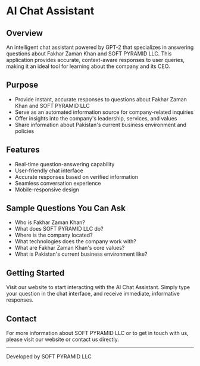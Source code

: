 # AI Chat Assistant

## Overview
An intelligent chat assistant powered by GPT-2 that specializes in answering questions about Fakhar Zaman Khan and SOFT PYRAMID LLC. This application provides accurate, context-aware responses to user queries, making it an ideal tool for learning about the company and its CEO.

## Purpose
- Provide instant, accurate responses to questions about Fakhar Zaman Khan and SOFT PYRAMID LLC
- Serve as an automated information source for company-related inquiries
- Offer insights into the company's leadership, services, and values
- Share information about Pakistan's current business environment and policies

## Features
- Real-time question-answering capability
- User-friendly chat interface
- Accurate responses based on verified information
- Seamless conversation experience
- Mobile-responsive design

## Sample Questions You Can Ask
- Who is Fakhar Zaman Khan?
- What does SOFT PYRAMID LLC do?
- Where is the company located?
- What technologies does the company work with?
- What are Fakhar Zaman Khan's core values?
- What is Pakistan's current business environment like?

## Getting Started
Visit our website to start interacting with the AI Chat Assistant. Simply type your question in the chat interface, and receive immediate, informative responses.

## Contact
For more information about SOFT PYRAMID LLC or to get in touch with us, please visit our website or contact us directly.

---
Developed by SOFT PYRAMID LLC
